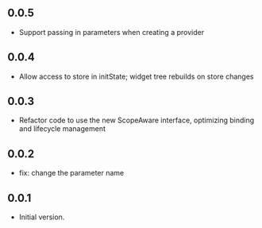 ## 0.0.5

* Support passing in parameters when creating a provider

## 0.0.4

* Allow access to store in initState; widget tree rebuilds on store changes

## 0.0.3

* Refactor code to use the new ScopeAware interface, optimizing binding and lifecycle management

## 0.0.2

* fix: change the parameter name

## 0.0.1

* Initial version. 
